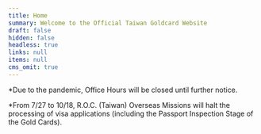 ```yaml
---
title: Home
summary: Welcome to the Official Taiwan Goldcard Website
draft: false
hidden: false
headless: true
links: null
items: null
cms_omit: true
---
```

\*Due to the pandemic, Office Hours will be closed until further notice.

\*From 7/27 to 10/18, R.O.C. (Taiwan) Overseas Missions will halt the processing of visa applications (including the Passport Inspection Stage of the Gold Cards).